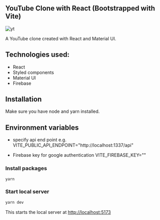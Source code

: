 ## YouTube Clone with React (Bootstrapped with Vite)

![yt](https://user-images.githubusercontent.com/52210954/194866793-312f61dd-ea71-4248-8013-0b9fd9f2ddf5.png)

A YouTube clone created with React and Material UI.

## Technologies used:

- React
- Styled components
- Material UI
- Firebase

## Installation

Make sure you have node and yarn installed.

## Environment variables

- specify api end point
  e.g. VITE_PUBLIC_API_ENDPOINT="http://localhost:1337/api"

- Firebase key for google authentication
  VITE_FIREBASE_KEY=""

### Install packages

```yarn
yarn
```

### Start local server

```bash
yarn dev
```

This starts the local server at [http://localhost:5173](http://localhost:5173)
